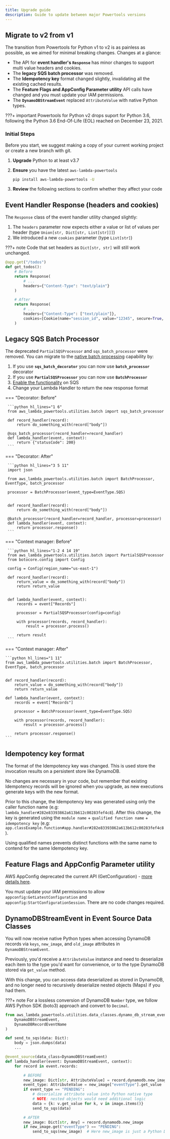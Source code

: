 ```yaml
---
title: Upgrade guide
description: Guide to update between major Powertools versions
---
```


<!-- markdownlint-disable MD043 -->

## Migrate to v2 from v1

The transition from Powertools for Python v1 to v2 is as painless as possible, as we aimed for minimal breaking changes.
Changes at a glance:

* The API for **event handler's `Response`** has minor changes to support multi value headers and cookies.
* The **legacy SQS batch processor** was removed.
* The **Idempotency key** format changed slightly, invalidating all the existing cached results.
* The **Feature Flags and AppConfig Parameter utility** API calls have changed and you must update your IAM permissions.
* The **`DynamoDBStreamEvent`** replaced `AttributeValue` with native Python types.

???+ important
    Powertools for Python v2 drops suport for Python 3.6, following the Python 3.6 End-Of-Life (EOL) reached on December 23, 2021.

### Initial Steps

Before you start, we suggest making a copy of your current working project or create a new branch with git.

1. **Upgrade** Python to at least v3.7

2. **Ensure** you have the latest `aws-lambda-powertools`

    ```bash
    pip install aws-lambda-powertools -U
    ```

3. **Review** the following sections to confirm whether they affect your code

## Event Handler Response (headers and cookies)

The `Response` class of the event handler utility changed slightly:

1. The `headers` parameter now expects either a value or list of values per header (type `Union[str, Dict[str, List[str]]]`)
2. We introduced a new `cookies` parameter (type `List[str]`)

???+ note
    Code that set headers as `Dict[str, str]` will still work unchanged.

```python hl_lines="6 12 13"
@app.get("/todos")
def get_todos():
    # Before
    return Response(
        # ...
        headers={"Content-Type": "text/plain"}
    )

    # After
    return Response(
        # ...
        headers={"Content-Type": ["text/plain"]},
        cookies=[Cookie(name="session_id", value="12345", secure=True, http_only=True)],
    )
```

## Legacy SQS Batch Processor

The deprecated `PartialSQSProcessor` and `sqs_batch_processor` were removed.
You can migrate to the [native batch processing](https://aws.amazon.com/about-aws/whats-new/2021/11/aws-lambda-partial-batch-response-sqs-event-source/) capability by:

1. If you use **`sqs_batch_decorator`** you can now use **`batch_processor`** decorator
2. If you use **`PartialSQSProcessor`** you can now use **`BatchProcessor`**
3. [Enable the functionality](../utilities/batch#required-resources) on SQS
4. Change your Lambda Handler to return the new response format

=== "Decorator: Before"

     ```python hl_lines="1 6"
     from aws_lambda_powertools.utilities.batch import sqs_batch_processor

     def record_handler(record):
         return do_something_with(record["body"])

     @sqs_batch_processor(record_handler=record_handler)
     def lambda_handler(event, context):
         return {"statusCode": 200}
     ```

=== "Decorator: After"

     ```python hl_lines="3 5 11"
     import json

     from aws_lambda_powertools.utilities.batch import BatchProcessor, EventType, batch_processor

     processor = BatchProcessor(event_type=EventType.SQS)


     def record_handler(record):
         return do_something_with(record["body"])

     @batch_processor(record_handler=record_handler, processor=processor)
     def lambda_handler(event, context):
         return processor.response()
     ```

=== "Context manager: Before"

     ```python hl_lines="1-2 4 14 19"
     from aws_lambda_powertools.utilities.batch import PartialSQSProcessor
     from botocore.config import Config

     config = Config(region_name="us-east-1")

     def record_handler(record):
         return_value = do_something_with(record["body"])
         return return_value


     def lambda_handler(event, context):
         records = event["Records"]

         processor = PartialSQSProcessor(config=config)

         with processor(records, record_handler):
             result = processor.process()

         return result
     ```

=== "Context manager: After"

    ```python hl_lines="1 11"
    from aws_lambda_powertools.utilities.batch import BatchProcessor, EventType, batch_processor


    def record_handler(record):
        return_value = do_something_with(record["body"])
        return return_value

    def lambda_handler(event, context):
        records = event["Records"]

        processor = BatchProcessor(event_type=EventType.SQS)

        with processor(records, record_handler):
            result = processor.process()

        return processor.response()
    ```

## Idempotency key format

The format of the Idempotency key was changed. This is used store the invocation results on a persistent store like DynamoDB.

No changes are necessary in your code, but remember that existing Idempotency records will be ignored when you upgrade, as new executions generate keys with the new format.

Prior to this change, the Idempotency key was generated using only the caller function name (e.g: `lambda_handler#282e83393862a613b612c00283fef4c8`).
After this change, the key is generated using the `module name` + `qualified function name` + `idempotency key` (e.g: `app.classExample.function#app.handler#282e83393862a613b612c00283fef4c8`).

Using qualified names prevents distinct functions with the same name to contend for the same Idempotency key.

## Feature Flags and AppConfig Parameter utility

AWS AppConfig deprecated the current API (GetConfiguration) - [more details here](https://github.com/awslabs/aws-lambda-powertools-python/issues/1506#issuecomment-1266645884).

You must update your IAM permissions to allow `appconfig:GetLatestConfiguration` and `appconfig:StartConfigurationSession`. There are no code changes required.

## DynamoDBStreamEvent in Event Source Data Classes

You will now receive native Python types when accessing DynamoDB records via `keys`, `new_image`, and `old_image` attributes in `DynamoDBStreamEvent`.

Previously, you'd receive a `AttributeValue` instance and need to deserialize each item to the type you'd want for convenience, or to the type DynamoDB stored via `get_value` method.

With this change, you can access data deserialized as stored in DynamoDB, and no longer need to recursively deserialize nested objects (Maps) if you had them.

???+ note
    For a lossless conversion of DynamoDB `Number` type, we follow AWS Python SDK (boto3) approach and convert to `Decimal`.

```python hl_lines="15-20 24-25"
from aws_lambda_powertools.utilities.data_classes.dynamo_db_stream_event import (
    DynamoDBStreamEvent,
    DynamoDBRecordEventName
)

def send_to_sqs(data: Dict):
    body = json.dumps(data)
    ...

@event_source(data_class=DynamoDBStreamEvent)
def lambda_handler(event: DynamoDBStreamEvent, context):
    for record in event.records:

        # BEFORE
        new_image: Dict[str, AttributeValue] = record.dynamodb.new_image
        event_type: AttributeValue = new_image["eventType"].get_value
        if event_type == "PENDING":
            # deserialize attribute value into Python native type
            # NOTE: nested objects would need additional logic
            data = {k: v.get_value for k, v in image.items()}
            send_to_sqs(data)

        # AFTER
        new_image: Dict[str, Any] = record.dynamodb.new_image
        if new_image.get("eventType") == "PENDING":
            send_to_sqs(new_image)  # Here new_image is just a Python Dict type

```
